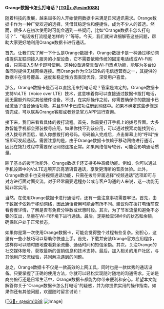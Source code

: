 **Orange数据卡怎么打电话？[[TG💪+ @esim1088](https://t.me/s/esim1088)]**

随着科技的发展，越来越多的人开始使用数据卡来满足日常通讯需求。Orange数据卡作为一种广受欢迎的选择，凭借其稳定性和便捷性，成为不少人的首选。然而，很多人在初次使用时可能会遇到一些疑问，比如“Orange数据卡怎么打电话？”、“电话拨打流程是怎样的？”等等。今天，我们就来详细解答这些问题，帮助大家更好地利用Orange数据卡进行通话。

首先，让我们先了解一下什么是Orange数据卡。Orange数据卡是一种通过移动网络提供互联网接入服务的小型设备，它不需要依赖传统的固定电话线或Wi-Fi网络，只需插入SIM卡即可使用。这种设备通常具备Wi-Fi热点功能，能够为多台设备同时提供无线网络连接。而Orange作为全球知名的电信运营商之一，其提供的数据卡在信号覆盖、速度和稳定性方面表现优异，深受用户喜爱。

那么，Orange数据卡是否可以直接用来打电话呢？答案是肯定的。Orange数据卡支持VoLTE（Voice over LTE）技术，这意味着你可以直接通过数据卡拨打电话，而无需额外购买其他硬件设备。不过，在实际操作之前，你需要确保你的数据卡已经激活了语音通话功能，并且SIM卡已成功注册到网络中。如果不确定这些步骤是否完成，可以联系Orange客服或者登录官方APP进行查询。

接下来，我们来看看具体的拨打流程。首先，你需要打开手机上的拨号界面。大多数智能手机都会预装拨号应用，如果你找不到该应用，可以通过搜索功能找到它。进入拨号界面后，输入你想拨打的号码。号码输入完成后，点击屏幕上的“呼叫”按钮即可发起通话。需要注意的是，由于Orange数据卡依赖于移动网络进行通话，因此在拨打过程中需要保证网络连接正常。如果网络信号较弱，可能会影响通话质量。

除了基本的拨号功能外，Orange数据卡还支持多种高级功能。例如，你可以通过手机设置中的VoLTE选项开启高清语音通话，享受更清晰的音质体验。此外，Orange数据卡也支持视频通话功能，只需在拨号界面选择“视频通话”选项即可与对方进行面对面交流。对于经常需要远程办公或与客户沟通的人来说，这一功能无疑非常实用。

当然，在使用Orange数据卡进行通话时，还有一些注意事项需要牢记。首先，由于数据卡依赖于移动网络，因此通话费用可能会有所不同。建议你在拨打电话前查看套餐详情，了解是否有免费分钟数或优惠时段。其次，为了节省流量和避免不必要的支出，尽量在Wi-Fi环境下进行通话。最后，定期检查SIM卡的状态和余额，确保账户处于正常状态。

如果你是第一次使用Orange数据卡，可能会觉得整个过程有些复杂。别担心，这里有一些小技巧可以帮助你快速上手。首先，下载并安装Orange官方应用程序，这样你可以随时随地查看剩余流量、通话时间和短信余额。其次，关注Orange的社交媒体账号，获取最新的促销信息和技术支持。最后，加入相关的用户社区，与其他用户交流经验，共同解决遇到的问题。

总之，Orange数据卡不仅是一款高效的上网工具，同时也是一款优秀的通话设备。只要掌握了正确的使用方法，你就可以轻松实现随时随地的沟通需求。无论是商务旅行还是日常生活中，Orange数据卡都能为你带来便利和安心。希望本文能解答你关于“Orange数据卡怎么打电话”的疑惑，并为你提供实用的操作指南。如果你还有其他问题，欢迎随时留言讨论！

[[TG💪+ @esim1088](https://t.me/s/esim1088) ![Image](https://i.postimg.cc/4NQfJmqS/Snipaste-2025-05-13-00-14-12.png)]